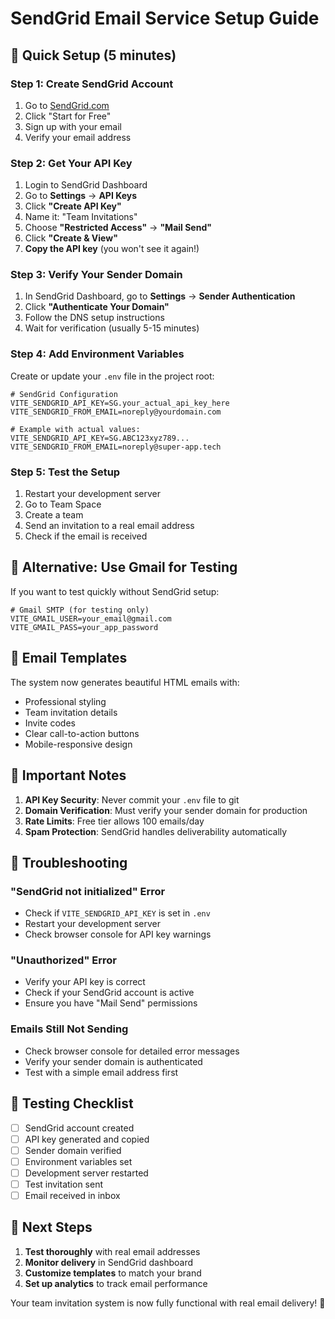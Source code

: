 # SendGrid Email Service Setup Guide

## 🚀 **Quick Setup (5 minutes)**

### **Step 1: Create SendGrid Account**
1. Go to [SendGrid.com](https://sendgrid.com)
2. Click "Start for Free"
3. Sign up with your email
4. Verify your email address

### **Step 2: Get Your API Key**
1. Login to SendGrid Dashboard
2. Go to **Settings** → **API Keys**
3. Click **"Create API Key"**
4. Name it: "Team Invitations"
5. Choose **"Restricted Access"** → **"Mail Send"**
6. Click **"Create & View"**
7. **Copy the API key** (you won't see it again!)

### **Step 3: Verify Your Sender Domain**
1. In SendGrid Dashboard, go to **Settings** → **Sender Authentication**
2. Click **"Authenticate Your Domain"**
3. Follow the DNS setup instructions
4. Wait for verification (usually 5-15 minutes)

### **Step 4: Add Environment Variables**
Create or update your `.env` file in the project root:

```env
# SendGrid Configuration
VITE_SENDGRID_API_KEY=SG.your_actual_api_key_here
VITE_SENDGRID_FROM_EMAIL=noreply@yourdomain.com

# Example with actual values:
VITE_SENDGRID_API_KEY=SG.ABC123xyz789...
VITE_SENDGRID_FROM_EMAIL=noreply@super-app.tech
```

### **Step 5: Test the Setup**
1. Restart your development server
2. Go to Team Space
3. Create a team
4. Send an invitation to a real email address
5. Check if the email is received

## 🔧 **Alternative: Use Gmail for Testing**

If you want to test quickly without SendGrid setup:

```env
# Gmail SMTP (for testing only)
VITE_GMAIL_USER=your_email@gmail.com
VITE_GMAIL_PASS=your_app_password
```

## 📧 **Email Templates**

The system now generates beautiful HTML emails with:
- Professional styling
- Team invitation details
- Invite codes
- Clear call-to-action buttons
- Mobile-responsive design

## 🚨 **Important Notes**

1. **API Key Security**: Never commit your `.env` file to git
2. **Domain Verification**: Must verify your sender domain for production
3. **Rate Limits**: Free tier allows 100 emails/day
4. **Spam Protection**: SendGrid handles deliverability automatically

## 🐛 **Troubleshooting**

### **"SendGrid not initialized" Error**
- Check if `VITE_SENDGRID_API_KEY` is set in `.env`
- Restart your development server
- Check browser console for API key warnings

### **"Unauthorized" Error**
- Verify your API key is correct
- Check if your SendGrid account is active
- Ensure you have "Mail Send" permissions

### **Emails Still Not Sending**
- Check browser console for detailed error messages
- Verify your sender domain is authenticated
- Test with a simple email address first

## 📱 **Testing Checklist**

- [ ] SendGrid account created
- [ ] API key generated and copied
- [ ] Sender domain verified
- [ ] Environment variables set
- [ ] Development server restarted
- [ ] Test invitation sent
- [ ] Email received in inbox

## 🎯 **Next Steps**

1. **Test thoroughly** with real email addresses
2. **Monitor delivery** in SendGrid dashboard
3. **Customize templates** to match your brand
4. **Set up analytics** to track email performance

Your team invitation system is now fully functional with real email delivery! 🎉
